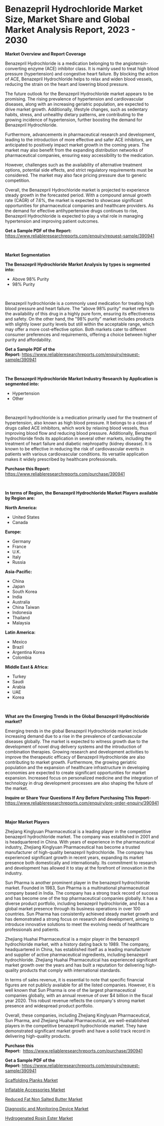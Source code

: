 <p><h1>Benazepril Hydrochloride Market Size, Market Share and Global Market Analysis Report, 2023 - 2030</h1></p><p><strong>Market Overview and Report Coverage</strong></p>
<p><p>Benazepril Hydrochloride is a medication belonging to the angiotensin-converting enzyme (ACE) inhibitor class. It is mainly used to treat high blood pressure (hypertension) and congestive heart failure. By blocking the action of ACE, Benazepril Hydrochloride helps to relax and widen blood vessels, reducing the strain on the heart and lowering blood pressure.</p><p>The future outlook for the Benazepril Hydrochloride market appears to be promising. The rising prevalence of hypertension and cardiovascular diseases, along with an increasing geriatric population, are expected to drive market growth. Additionally, lifestyle changes, such as sedentary habits, stress, and unhealthy dietary patterns, are contributing to the growing incidence of hypertension, further boosting the demand for Benazepril Hydrochloride.</p><p>Furthermore, advancements in pharmaceutical research and development, leading to the introduction of more effective and safer ACE inhibitors, are anticipated to positively impact market growth in the coming years. The market may also benefit from the expanding distribution networks of pharmaceutical companies, ensuring easy accessibility to the medication.</p><p>However, challenges such as the availability of alternative treatment options, potential side effects, and strict regulatory requirements must be considered. The market may also face pricing pressure due to generic competition.</p><p>Overall, the Benazepril Hydrochloride market is projected to experience steady growth in the forecasted period. With a compound annual growth rate (CAGR) of 7.6%, the market is expected to showcase significant opportunities for pharmaceutical companies and healthcare providers. As the demand for effective antihypertensive drugs continues to rise, Benazepril Hydrochloride is expected to play a vital role in managing hypertension and improving patient outcomes.</p></p>
<p><strong>Get a Sample PDF of the Report:</strong> <a href="https://www.reliableresearchreports.com/enquiry/request-sample/390941">https://www.reliableresearchreports.com/enquiry/request-sample/390941</a></p>
<p>&nbsp;</p>
<p><strong>Market Segmentation</strong></p>
<p><strong>The Benazepril Hydrochloride Market Analysis by types is segmented into:</strong></p>
<p><ul><li>Above 98% Purity</li><li>98% Purity</li></ul></p>
<p>&nbsp;</p>
<p><p>Benazepril hydrochloride is a commonly used medication for treating high blood pressure and heart failure. The "above 98% purity" market refers to the availability of this drug in a highly pure form, ensuring its effectiveness and safety. On the other hand, the "98% purity" market includes products with slightly lower purity levels but still within the acceptable range, which may offer a more cost-effective option. Both markets cater to different consumer preferences and requirements, offering a choice between higher purity and affordability.</p></p>
<p><strong>Get a Sample PDF of the Report:</strong>&nbsp;<a href="https://www.reliableresearchreports.com/enquiry/request-sample/390941">https://www.reliableresearchreports.com/enquiry/request-sample/390941</a></p>
<p>&nbsp;</p>
<p><strong>The Benazepril Hydrochloride Market Industry Research by Application is segmented into:</strong></p>
<p><ul><li>Hypertension</li><li>Other</li></ul></p>
<p>&nbsp;</p>
<p><p>Benazepril hydrochloride is a medication primarily used for the treatment of hypertension, also known as high blood pressure. It belongs to a class of drugs called ACE inhibitors, which work by relaxing blood vessels, thus improving blood flow and reducing blood pressure. Additionally, Benazepril hydrochloride finds its application in several other markets, including the treatment of heart failure and diabetic nephropathy (kidney disease). It is known to be effective in reducing the risk of cardiovascular events in patients with various cardiovascular conditions. Its versatile application makes it widely prescribed by healthcare professionals.</p></p>
<p><strong>Purchase this Report:</strong>&nbsp; <a href="https://www.reliableresearchreports.com/purchase/390941">https://www.reliableresearchreports.com/purchase/390941</a></p>
<p>&nbsp;</p>
<p><strong>In terms of Region, the Benazepril Hydrochloride Market Players available by Region are:</strong></p>
<p>
    <p> <strong> North America: </strong>
        <ul>
            <li>United States</li>
            <li>Canada</li>
        </ul>
        </p> 
    <p> <strong> Europe: </strong>
        <ul>
            <li>Germany</li>
            <li>France</li>
            <li>U.K.</li>
            <li>Italy</li>
            <li>Russia</li>
        </ul>
        </p> 
    <p> <strong> Asia-Pacific: </strong>
        <ul>
            <li>China</li>
            <li>Japan</li>
            <li>South Korea</li>
            <li>India</li>
            <li>Australia</li>
            <li>China Taiwan</li>
            <li>Indonesia</li>
            <li>Thailand</li>
            <li>Malaysia</li>
        </ul>
        </p> 
    <p> <strong> Latin America: </strong>
        <ul>
            <li>Mexico</li>
            <li>Brazil</li>
            <li>Argentina Korea</li>
            <li>Colombia</li>
        </ul>
        </p> 
    <p> <strong> Middle East & Africa: </strong>
        <ul>
            <li>Turkey</li>
            <li>Saudi</li>
            <li>Arabia</li>
            <li>UAE</li>
            <li>Korea</li>
        </ul>
    </p>
    </p>
<p>&nbsp;</p>
<p><strong>What are the Emerging Trends in the Global Benazepril Hydrochloride market?</strong></p>
<p><p>Emerging trends in the global Benazepril Hydrochloride market include increasing demand due to a rise in the prevalence of cardiovascular diseases globally. The market is expected to witness growth due to the development of novel drug delivery systems and the introduction of combination therapies. Growing research and development activities to improve the therapeutic efficacy of Benazepril Hydrochloride are also contributing to market growth. Furthermore, the growing geriatric population and the expansion of healthcare infrastructure in developing economies are expected to create significant opportunities for market expansion. Increased focus on personalized medicine and the integration of technology in drug development processes are also shaping the future of the market.</p></p>
<p><strong>Inquire or Share Your Questions If Any Before Purchasing This Report</strong>- <a href="https://www.reliableresearchreports.com/enquiry/pre-order-enquiry/390941">https://www.reliableresearchreports.com/enquiry/pre-order-enquiry/390941</a></p>
<p>&nbsp;</p>
<p><strong>Major Market Players</strong></p>
<p><p>Zhejiang Kinglyuan Pharmaceutical is a leading player in the competitive benazepril hydrochloride market. The company was established in 2001 and is headquartered in China. With years of experience in the pharmaceutical industry, Zhejiang Kinglyuan Pharmaceutical has become a trusted manufacturer of high-quality benazepril hydrochloride. The company has experienced significant growth in recent years, expanding its market presence both domestically and internationally. Its commitment to research and development has allowed it to stay at the forefront of innovation in the industry.</p><p>Sun Pharma is another prominent player in the benazepril hydrochloride market. Founded in 1983, Sun Pharma is a multinational pharmaceutical company based in India. The company has a strong track record of success and has become one of the top pharmaceutical companies globally. It has a diverse product portfolio, including benazepril hydrochloride, and has a global market presence through its business operations in over 100 countries. Sun Pharma has consistently achieved steady market growth and has demonstrated a strong focus on research and development, aiming to introduce innovative solutions to meet the evolving needs of healthcare professionals and patients.</p><p>Zhejiang Huahai Pharmaceutical is a major player in the benazepril hydrochloride market, with a history dating back to 1989. The company, headquartered in China, has established itself as a leading manufacturer and supplier of active pharmaceutical ingredients, including benazepril hydrochloride. Zhejiang Huahai Pharmaceutical has experienced significant market growth over the years and has built a reputation for delivering high-quality products that comply with international standards.</p><p>In terms of sales revenue, it is essential to note that specific financial figures are not publicly available for all the listed companies. However, it is well known that Sun Pharma is one of the largest pharmaceutical companies globally, with an annual revenue of over $4 billion in the fiscal year 2020. This robust revenue reflects the company's strong market presence and widespread product portfolio.</p><p>Overall, these companies, including Zhejiang Kinglyuan Pharmaceutical, Sun Pharma, and Zhejiang Huahai Pharmaceutical, are well-established players in the competitive benazepril hydrochloride market. They have demonstrated significant market growth and have a solid track record in delivering high-quality products.</p></p>
<p><strong>Purchase this Report:</strong>&nbsp;&nbsp;<a href="https://www.reliableresearchreports.com/purchase/390941">https://www.reliableresearchreports.com/purchase/390941</a></p>
<p></p>
<p><strong>Get a Sample PDF of the Report:</strong>&nbsp;<a href="https://www.reliableresearchreports.com/enquiry/request-sample/390941">https://www.reliableresearchreports.com/enquiry/request-sample/390941</a></p>
<p><p><a href="https://medium.com/@aniket.reportprime23/scaffolding-planks-market-competitive-analysis-market-trends-and-forecast-to-2030-5c5e79e9def4">Scaffolding Planks Market</a></p><p><a href="https://www.linkedin.com/pulse/inflatable-accessories-market-challenges-opportunities-growth-xjxqe/">Inflatable Accessories Market</a></p><p><a href="https://github.com/prosalinda88/Market-Research-Report-List-1/blob/main/reduced-fat-non-salted-butter-market.md">Reduced Fat Non Salted Butter Market</a></p><p><a href="https://github.com/amae102299/Market-Research-Report-List-1/blob/main/diagnostic-and-monitoring-device-market.md">Diagnostic and Monitoring Device Market</a></p><p><a href="https://medium.com/@shivangi.reportprime/hydrogenated-rosin-ester-market-size-cagr-trends-2024-2030-472f4bcdfbab">Hydrogenated Rosin Ester Market</a></p></p>
